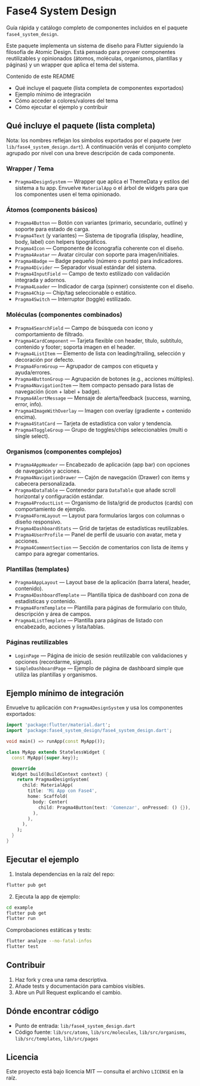 
# Fase4 System Design

Guía rápida y catálogo completo de componentes incluidos en el paquete `fase4_system_design`.

Este paquete implementa un sistema de diseño para Flutter siguiendo la filosofía de Atomic Design. Está pensado para proveer componentes reutilizables y opinionados (átomos, moléculas, organismos, plantillas y páginas) y un wrapper que aplica el tema del sistema.

Contenido de este README
- Qué incluye el paquete (lista completa de componentes exportados)
- Ejemplo mínimo de integración
- Cómo acceder a colores/valores del tema
- Cómo ejecutar el ejemplo y contribuir

## Qué incluye el paquete (lista completa)

Nota: los nombres reflejan los símbolos exportados por el paquete (ver `lib/fase4_system_design.dart`). A continuación verás el conjunto completo agrupado por nivel con una breve descripción de cada componente.

### Wrapper / Tema
- `Pragma4DesignSystem` — Wrapper que aplica el ThemeData y estilos del sistema a tu app. Envuelve `MaterialApp` o el árbol de widgets para que los componentes usen el tema opinionado.

### Átomos (components básicos)
- `Pragma4Button` — Botón con variantes (primario, secundario, outline) y soporte para estado de carga.
- `Pragma4Text` (y variantes) — Sistema de tipografía (display, headline, body, label) con helpers tipográficos.
- `Pragma4Icon` — Componente de iconografía coherente con el diseño.
- `Pragma4Avatar` — Avatar circular con soporte para imagen/initiales.
- `Pragma4Badge` — Badge pequeño (número o punto) para indicadores.
- `Pragma4Divider` — Separador visual estándar del sistema.
- `Pragma4InputField` — Campo de texto estilizado con validación integrada y adornos.
- `Pragma4Loader` — Indicador de carga (spinner) consistente con el diseño.
- `Pragma4Chip` — Chip/tag seleccionable o estático.
- `Pragma4Switch` — Interruptor (toggle) estilizado.

### Moléculas (componentes combinados)
- `Pragma4SearchField` — Campo de búsqueda con icono y comportamiento de filtrado.
- `Pragma4CardComponent` — Tarjeta flexible con header, título, subtítulo, contenido y footer; soporta imagen en el header.
- `Pragma4ListItem` — Elemento de lista con leading/trailing, selección y decoración por defecto.
- `Pragma4FormGroup` — Agrupador de campos con etiqueta y ayuda/errores.
- `Pragma4ButtonGroup` — Agrupación de botones (e.g., acciones múltiples).
- `Pragma4NavigationItem` — Item compacto pensado para listas de navegación (icon + label + badge).
- `Pragma4AlertMessage` — Mensaje de alerta/feedback (success, warning, error, info).
- `Pragma4ImageWithOverlay` — Imagen con overlay (gradiente + contenido encima).
- `Pragma4StatCard` — Tarjeta de estadística con valor y tendencia.
- `Pragma4ToggleGroup` — Grupo de toggles/chips seleccionables (multi o single select).

### Organismos (componentes complejos)
- `Pragma4AppHeader` — Encabezado de aplicación (app bar) con opciones de navegación y acciones.
- `Pragma4NavigationDrawer` — Cajón de navegación (Drawer) con items y cabecera personalizada.
- `Pragma4DataTable` — Contenedor para `DataTable` que añade scroll horizontal y configuración estándar.
- `Pragma4ProductList` — Organismo de lista/grid de productos (cards) con comportamiento de ejemplo.
- `Pragma4FormLayout` — Layout para formularios largos con columnas o diseño responsivo.
- `Pragma4DashboardStats` — Grid de tarjetas de estadísticas reutilizables.
- `Pragma4UserProfile` — Panel de perfil de usuario con avatar, meta y acciones.
- `Pragma4CommentSection` — Sección de comentarios con lista de items y campo para agregar comentarios.

### Plantillas (templates)
- `Pragma4AppLayout` — Layout base de la aplicación (barra lateral, header, contenido).
- `Pragma4DashboardTemplate` — Plantilla típica de dashboard con zona de estadísticas y contenido.
- `Pragma4FormTemplate` — Plantilla para páginas de formulario con título, descripción y área de campos.
- `Pragma4ListTemplate` — Plantilla para páginas de listado con encabezado, acciones y lista/tablas.

### Páginas reutilizables
- `LoginPage` — Página de inicio de sesión reutilizable con validaciones y opciones (recordarme, signup).
- `SimpleDashboardPage` — Ejemplo de página de dashboard simple que utiliza las plantillas y organismos.

## Ejemplo mínimo de integración

Envuelve tu aplicación con `Pragma4DesignSystem` y usa los componentes exportados:

```dart
import 'package:flutter/material.dart';
import 'package:fase4_system_design/fase4_system_design.dart';

void main() => runApp(const MyApp());

class MyApp extends StatelessWidget {
  const MyApp({super.key});

  @override
  Widget build(BuildContext context) {
    return Pragma4DesignSystem(
      child: MaterialApp(
        title: 'Mi App con Fase4',
        home: Scaffold(
          body: Center(
            child: Pragma4Button(text: 'Comenzar', onPressed: () {}),
          ),
        ),
      ),
    );
  }
}
```

## Ejecutar el ejemplo

1. Instala dependencias en la raíz del repo:

```bash
flutter pub get
```

2. Ejecuta la app de ejemplo:

```bash
cd example
flutter pub get
flutter run
```

Comprobaciones estáticas y tests:

```bash
flutter analyze --no-fatal-infos
flutter test
```

## Contribuir

1. Haz fork y crea una rama descriptiva.
2. Añade tests y documentación para cambios visibles.
3. Abre un Pull Request explicando el cambio.


## Dónde encontrar código

- Punto de entrada: `lib/fase4_system_design.dart`
- Código fuente: `lib/src/atoms`, `lib/src/molecules`, `lib/src/organisms`, `lib/src/templates`, `lib/src/pages`

## Licencia

Este proyecto está bajo licencia MIT — consulta el archivo `LICENSE` en la raíz.
